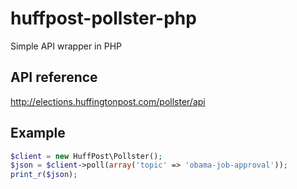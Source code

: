 huffpost-pollster-php
=====================
Simple API wrapper in PHP

API reference
-------------
http://elections.huffingtonpost.com/pollster/api

Example
-------
```php
$client = new HuffPost\Pollster();
$json = $client->poll(array('topic' => 'obama-job-approval'));
print_r($json);

```